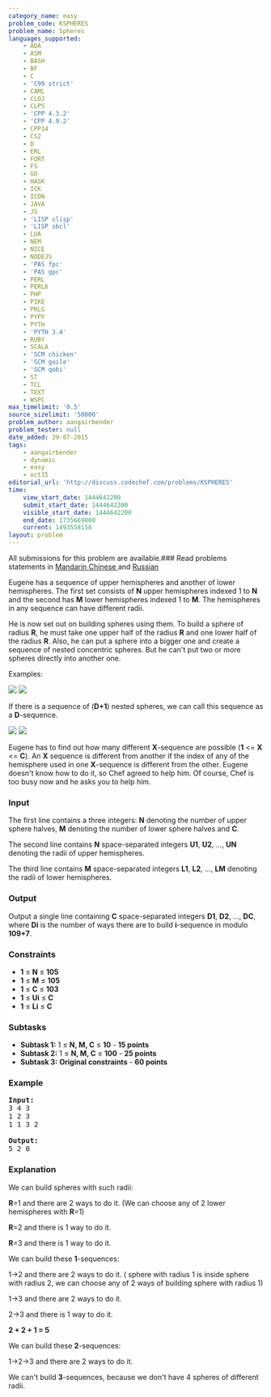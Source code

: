 ```yaml
---
category_name: easy
problem_code: KSPHERES
problem_name: Spheres
languages_supported:
    - ADA
    - ASM
    - BASH
    - BF
    - C
    - 'C99 strict'
    - CAML
    - CLOJ
    - CLPS
    - 'CPP 4.3.2'
    - 'CPP 4.9.2'
    - CPP14
    - CS2
    - D
    - ERL
    - FORT
    - FS
    - GO
    - HASK
    - ICK
    - ICON
    - JAVA
    - JS
    - 'LISP clisp'
    - 'LISP sbcl'
    - LUA
    - NEM
    - NICE
    - NODEJS
    - 'PAS fpc'
    - 'PAS gpc'
    - PERL
    - PERL6
    - PHP
    - PIKE
    - PRLG
    - PYPY
    - PYTH
    - 'PYTH 3.4'
    - RUBY
    - SCALA
    - 'SCM chicken'
    - 'SCM guile'
    - 'SCM qobi'
    - ST
    - TCL
    - TEXT
    - WSPC
max_timelimit: '0.5'
source_sizelimit: '50000'
problem_author: aangairbender
problem_tester: null
date_added: 29-07-2015
tags:
    - aangairbender
    - dynamic
    - easy
    - oct15
editorial_url: 'http://discuss.codechef.com/problems/KSPHERES'
time:
    view_start_date: 1444642200
    submit_start_date: 1444642200
    visible_start_date: 1444642200
    end_date: 1735669800
    current: 1493558158
layout: problem
---
```

All submissions for this problem are available.###  Read problems statements in [Mandarin Chinese ](http://www.codechef.com/download/translated/OCT15/mandarin/KSPHERES.pdf) and [Russian](http://www.codechef.com/download/translated/OCT15/russian/KSPHERES.pdf) 

Eugene has a sequence of upper hemispheres and another of lower hemispheres. The first set consists of **N** upper hemispheres indexed 1 to **N** and the second has **M** lower hemispheres indexed 1 to **M**. The hemispheres in any sequence can have different radii.

He is now set out on building spheres using them. To build a sphere of radius **R**, he must take one upper half of the radius **R** and one lower half of the radius **R**. Also, he can put a sphere into a bigger one and create a sequence of nested concentric spheres. But he can't put two or more spheres directly into another one.

Examples:

![](https://www.codechef.com/download/OCT15//ok.png)
![](https://www.codechef.com/download/OCT15//wrong.png)

If there is a sequence of (**D+1**) nested spheres, we can call this sequence as a **D**-sequence.

![](https://www.codechef.com/download/OCT15/1-sequence.png)
![](https://www.codechef.com/download/OCT15//2-sequence.png)

Eugene has to find out how many different **X**-sequence are possible (**1** <= **X** <= **C**). An **X** sequence is different from another if the index of any of the hemisphere used in one **X**-sequence is different from the other. Eugene doesn't know how to do it, so Chef agreed to help him. Of course, Chef is too busy now and he asks you to help him.

### Input

The first line contains a three integers: **N** denoting the number of upper sphere halves, **M** denoting the number of lower sphere halves and **C**.

The second line contains **N** space-separated integers **U1**, **U2**, ..., **UN** denoting the radii of upper hemispheres.

The third line contains **M** space-separated integers **L1**, **L2**, ..., **LM** denoting the radii of lower hemispheres.

### Output

Output a single line containing **C** space-separated integers **D1**, **D2**, ..., **DC**, where **Di** is the number of ways there are to build **i**-sequence in modulo **109+7**.

### Constraints

- **1** ≤ **N** ≤ **105**
- **1** ≤ **M** ≤ **105**
- **1** ≤ **C** ≤ **103**
- **1** ≤ **Ui** ≤ **C**
- **1** ≤ **Li** ≤ **C**

### Subtasks

- **Subtask 1:** 1 ≤ **N, M, C** ≤ **10** - **15 points**
- **Subtask 2:** 1 ≤ **N, M, C** ≤ **100** - **25 points**
- **Subtask 3:** **Original constraints** - **60 points**

### Example

<pre><b>Input:</b>
<tt>3 4 3
1 2 3
1 1 3 2</tt>

<b>Output:</b>
<tt>5 2 0</tt>
</pre>
### Explanation

We can build spheres with such radii:

**R**=1 and there are 2 ways to do it. (We can choose any of 2 lower hemispheres with **R**=1)

**R**=2 and there is 1 way to do it.

**R**=3 and there is 1 way to do it.

We can build these **1**-sequences:

1->2 and there are 2 ways to do it. ( sphere with radius 1 is inside sphere with radius 2, we can choose any of 2 ways of building sphere with radius 1)

1->3 and there are 2 ways to do it.

2->3 and there is 1 way to do it.

**2 + 2 + 1 = 5**

We can build these **2**-sequences:

1->2->3 and there are 2 ways to do it.

We can't build **3**-sequences, because we don't have 4 spheres of different radii.
